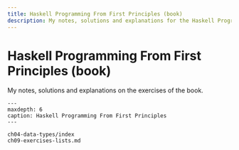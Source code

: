 ```yaml
---
title: Haskell Programming From First Principles (book)
description: My notes, solutions and explanations for the Haskell Programming From First Principles book
---
```


# Haskell Programming From First Principles (book)

My notes, solutions and explanations on the exercises of the book.

```{toctree}
---
maxdepth: 6
caption: Haskell Programming From First Principles
---

ch04-data-types/index
ch09-exercises-lists.md
```

